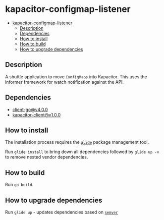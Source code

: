 # kapacitor-configmap-listener

<!-- TOC -->

- [kapacitor-configmap-listener](#kapacitor-configmap-listener)
    - [Description](#description)
    - [Dependencies](#dependencies)
    - [How to install](#how-to-install)
    - [How to build](#how-to-build)
    - [How to upgrade dependencies](#how-to-upgrade-dependencies)

<!-- /TOC -->

## Description
A shuttle application to move `ConfigMaps` into Kapacitor.  This uses the informer framework for watch notification against the API.

## Dependencies

* [client-go@v4.0.0](https://github.com/kubernetes/client-go)
* [kapacitor-client@v1.0.0](https://github.com/influxdata/kapacitor/tree/master/client/v1)

## How to install
The installation process requires the [`glide`](https://github.com/Masterminds/glide) package management tool.

Run `glide install` to bring down all dependencies followed by `glide up -v` to remove nested vendor dependencies.

## How to build

Run `go build`.

## How to upgrade dependencies

Run `glide up` - updates dependencies based on [`semver`](http://semver.org/)